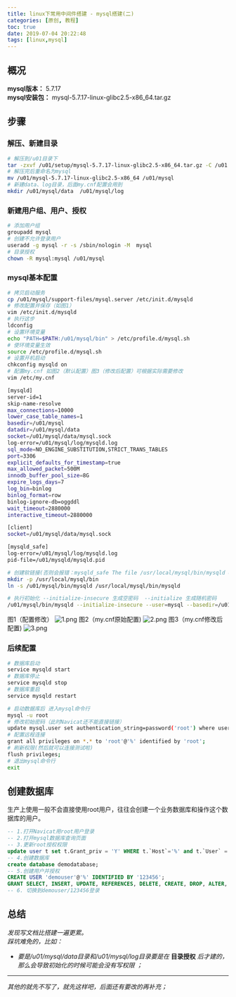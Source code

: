 ```yaml
---
title: linux下常用中间件搭建 - mysql搭建(二)
categories: [原创, 教程]
toc: true
date: 2019-07-04 20:22:48
tags: [linux,mysql]
---
```




## 概况
**mysql版本：** 5.7.17  
**mysql安装包：** mysql-5.7.17-linux-glibc2.5-x86_64.tar.gz
<!--more-->
## 步骤
### 解压、新建目录


```bash
# 解压到/u01目录下
tar -zxvf /u01/setup/mysql-5.7.17-linux-glibc2.5-x86_64.tar.gz -C /u01
# 解压完后重命名为mysql
mv /u01/mysql-5.7.17-linux-glibc2.5-x86_64 /u01/mysql
# 新建data、log目录，后面my.cnf配置会用到
mkdir /u01/mysql/data  /u01/mysql/log

```
### 新建用户组、用户、授权

```bash
# 添加用户组
groupadd mysql
# 创建不允许登录用户
useradd -g mysql -r -s /sbin/nologin -M  mysql
# 目录授权
chown -R mysql:mysql /u01/mysql
```

### mysql基本配置

```bash
# 拷贝启动服务
cp /u01/mysql/support-files/mysql.server /etc/init.d/mysqld
# 修改配置并保存（如图1）
vim /etc/init.d/mysqld
# 执行这步
ldconfig
# 设置环境变量
echo "PATH=$PATH:/u01/mysql/bin" > /etc/profile.d/mysql.sh
# 使环境变量生效
source /etc/profile.d/mysql.sh
# 设置开机启动
chkconfig mysqld on
# 配置my.cnf 如图2（默认配置）图3（修改后配置）可根据实际需要修改
vim /etc/my.cnf
```


```bash
[mysqld]
server-id=1
skip-name-resolve
max_connections=10000
lower_case_table_names=1
basedir=/u01/mysql
datadir=/u01/mysql/data
socket=/u01/mysql/data/mysql.sock
log-error=/u01/mysql/log/mysqld.log
sql_mode=NO_ENGINE_SUBSTITUTION,STRICT_TRANS_TABLES
port=3306
explicit_defaults_for_timestamp=true
max_allowed_packet=500M
innodb_buffer_pool_size=8G
expire_logs_days=7
log_bin=binlog
binlog_format=row
binlog-ignore-db=oggddl
wait_timeout=2880000
interactive_timeout=2880000

[client]
socket=/u01/mysql/data/mysql.sock

[mysqld_safe]
log-error=/u01/mysql/log/mysqld.log
pid-file=/u01/mysqld/mysqld.pid
```

```bash
# 创建软链接(否则会报错：mysqld_safe The file /usr/local/mysql/bin/mysqld does not exist or is not executable.)
mkdir -p /usr/local/mysql/bin
ln -s /u01/mysql/bin/mysqld /usr/local/mysql/bin/mysqld  

# 执行初始化 --initialize-insecure 生成空密码  --initialize 生成随机密码
/u01/mysql/bin/mysqld --initialize-insecure --user=mysql --basedir=/u01/mysql --datadir=/u01/mysql/data
```

图1（配置修改）
![1.png](https://i.loli.net/2019/07/04/5d1dfa1fdbd5698153.png)
图2（my.cnf原始配置)
![2.png](https://i.loli.net/2019/07/04/5d1dfcd24cfc384799.png)
图3（my.cnf修改后配置)
![3.png](https://i.loli.net/2019/07/04/5d1e04303f70047098.png)

### 后续配置


```bash
# 数据库启动
service mysqld start
# 数据库停止
service mysqld stop
# 数据库重启
service mysqld restart

# 启动数据库后 进入mysql命令行
mysql -u root
# 修改初始密码（此时Navicat还不能直接链接）
update mysql.user set authentication_string=password('root') where user='root';
# 配置远程连接
grant all privileges on *.* to 'root'@'%' identified by 'root';
# 刷新权限(然后就可以连接测试啦)
flush privileges;
# 退出mysql命令行
exit
```

## 创建数据库
生产上使用一般不会直接使用root用户，往往会创建一个业务数据库和操作这个数据库的用户。
```sql
-- 1.打开Navicat用root用户登录
-- 2.打开mysql数据库查询页面
-- 3.更新root授权权限
update user t set t.Grant_priv = 'Y' WHERE t.`Host`='%' and t.`User` = 'root';
-- 4.创建数据库
create database demodatabase;
-- 5.创建用户并授权
CREATE USER 'demouser'@'%' IDENTIFIED BY '123456';
GRANT SELECT, INSERT, UPDATE, REFERENCES, DELETE, CREATE, DROP, ALTER, INDEX, TRIGGER, CREATE VIEW, SHOW VIEW, EXECUTE, ALTER ROUTINE, CREATE ROUTINE, CREATE TEMPORARY TABLES, LOCK TABLES, EVENT ON `demodatabase`.* TO 'demouser'@'%';
-- 6. 切换到demouser/123456登录
```

## 总结
*发现写文档比搭建一遍更累。*  
*踩坑难免的，比如：*  
- *要是/u01/mysql/data目录和/u01/mysql/log目录要是在* **目录授权** *后才建的，那么会导致初始化的时候可能会没有写权限 ；*
----
*其他的就先不写了，就先这样吧，后面还有要改的再补充；*